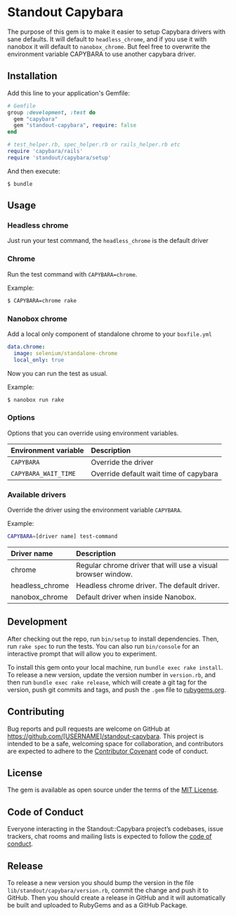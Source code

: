 # Standout Capybara

The purpose of this gem is to make it easier to setup Capybara drivers with sane defaults. It will default to `headless_chrome`, and if you use it with nanobox it will default to `nanobox_chrome`. But feel free to overwrite the environment variable CAPYBARA to use another capybara driver.

## Installation

Add this line to your application's Gemfile:

```ruby
# Gemfile
group :development, :test do
  gem "capybara"
  gem "standout-capybara", require: false
end

# test_helper.rb, spec_helper.rb or rails_helper.rb etc
require 'capybara/rails'
require 'standout/capybara/setup'
```

And then execute:

    $ bundle

## Usage

### Headless chrome

Just run your test command, the `headless_chrome` is the default driver


### Chrome

Run the test command with `CAPYBARA=chrome`.

Example:

```bash
$ CAPYBARA=chrome rake
```

### Nanobox chrome

Add a local only component of standalone chrome to your `boxfile.yml`

```yml
data.chrome:
  image: selenium/standalone-chrome
  local_only: true
```

Now you can run the test as usual.

Example:

```bash
$ nanobox run rake
```

### Options

Options that you can override using environment variables.

| Environment variable | Description |
|:-----------------|:------------|
| `CAPYBARA`  | Override the driver |
| `CAPYBARA_WAIT_TIME`  | Override default wait time of capybara |


### Available drivers

Override the driver using the environment variable `CAPYBARA`.

Example:

```bash
CAPYBARA=[driver name] test-command
```

| Driver name      | Description |
|:-----------------|:------------|
| chrome           | Regular chrome driver that will use a visual browser window. |
| headless_chrome  | Headless chrome driver. The default driver. |
| nanobox_chrome  | Default driver when inside Nanobox. |
## Development

After checking out the repo, run `bin/setup` to install dependencies. Then, run
`rake spec` to run the tests. You can also run `bin/console` for an interactive
prompt that will allow you to experiment.

To install this gem onto your local machine, run `bundle exec rake install`. To
release a new version, update the version number in `version.rb`, and then run
`bundle exec rake release`, which will create a git tag for the version, push
git commits and tags, and push the `.gem` file to
[rubygems.org](https://rubygems.org).

## Contributing

Bug reports and pull requests are welcome on GitHub at
https://github.com/[USERNAME]/standout-capybara. This project is intended to be
a safe, welcoming space for collaboration, and contributors are expected to
adhere to the [Contributor Covenant](http://contributor-covenant.org) code of
conduct.

## License

The gem is available as open source under the terms of the [MIT License](https://opensource.org/licenses/MIT).

## Code of Conduct

Everyone interacting in the Standout::Capybara project’s codebases, issue
trackers, chat rooms and mailing lists is expected to follow the [code of
conduct](https://github.com/[USERNAME]/standout-capybara/blob/master/CODE_OF_CONDUCT.md).

## Release

To release a new version you should bump the version in the file
`lib/standout/capybara/version.rb`, commit the change and push it to GitHub.
Then you should create a release in GitHub and it will automatically be built
and uploaded to RubyGems and as a GitHub Package.
